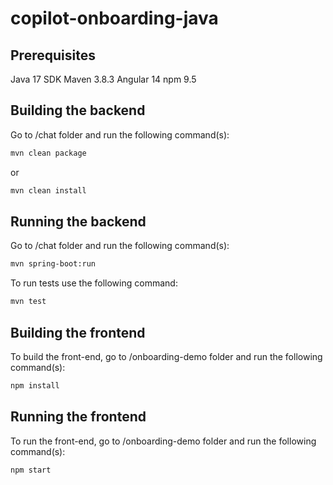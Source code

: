 # copilot-onboarding-java

## Prerequisites
Java 17 SDK
Maven 3.8.3
Angular 14
npm 9.5

## Building the backend
Go to /chat folder and run the following command(s):
```bash
mvn clean package
```
or

```bash
mvn clean install
```

## Running the backend
Go to /chat folder and run the following command(s):
```bash
mvn spring-boot:run
```
To run tests use the following command:
```bash
mvn test
```

## Building the frontend
To build the front-end, go to /onboarding-demo folder and run the following command(s):
```bash
npm install
```


## Running the frontend
To run the front-end, go to /onboarding-demo folder and run the following command(s):
```bash
npm start
```
